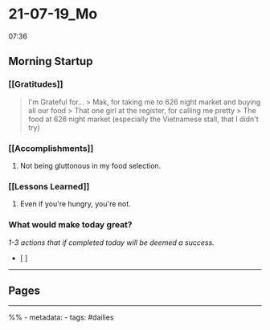 # 21-07-19_Mo
07:36

## Morning Startup
	
### [[Gratitudes]]
> I'm Grateful for... 
	> Mak, for taking me to 626 night market and buying all our food
	> That one girl at the register, for calling me pretty
	> The food at 626 night market (especially the Vietnamese stall, that I didn't try)

### [[Accomplishments]]
1. Not being gluttonous in my food selection.
	
### [[Lessons Learned]]
1. Even if you're hungry, you're not.

### What would make today great?
*1-3 actions that if completed today will be deemed a success.*
- [ ]  

----
## Pages


----
%% - metadata:
	- tags: #dailies